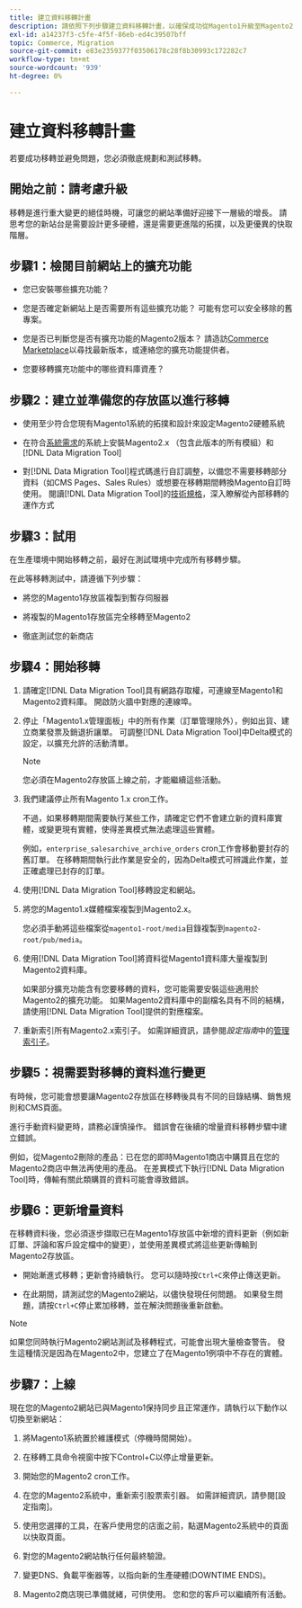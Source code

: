 ```yaml
---
title: 建立資料移轉計畫
description: 請依照下列步驟建立資料移轉計畫，以確保成功從Magento1升級至Magento2。
exl-id: a14237f3-c5fe-4f5f-86eb-ed4c39507bff
topic: Commerce, Migration
source-git-commit: e83e2359377f03506178c28f8b30993c172282c7
workflow-type: tm+mt
source-wordcount: '939'
ht-degree: 0%

---
```


# 建立資料移轉計畫

若要成功移轉並避免問題，您必須徹底規劃和測試移轉。

## 開始之前：請考慮升級

移轉是進行重大變更的絕佳時機，可讓您的網站準備好迎接下一層級的增長。 請思考您的新站台是需要設計更多硬體，還是需要更進階的拓撲，以及更優異的快取階層。

## 步驟1：檢閱目前網站上的擴充功能

* 您已安裝哪些擴充功能？

* 您是否確定新網站上是否需要所有這些擴充功能？ 可能有您可以安全移除的舊專案。

* 您是否已判斷您是否有擴充功能的Magento2版本？ 請造訪[Commerce Marketplace]以尋找最新版本，或連絡您的擴充功能提供者。

* 您要移轉擴充功能中的哪些資料庫資產？

## 步驟2：建立並準備您的存放區以進行移轉

* 使用至少符合您現有Magento1系統的拓撲和設計來設定Magento2硬體系統

* 在符合[系統需求](../../installation/system-requirements.md)的系統上安裝Magento2.x （包含此版本的所有模組）和[!DNL Data Migration Tool]

* 對[!DNL Data Migration Tool]程式碼進行自訂調整，以備您不需要移轉部分資料（如CMS Pages、Sales Rules）或想要在移轉期間轉換Magento自訂時使用。 閱讀[!DNL Data Migration Tool]的[技術規格](technical-specification.md)，深入瞭解從內部移轉的運作方式

## 步驟3：試用

在生產環境中開始移轉之前，最好在測試環境中完成所有移轉步驟。

在此等移轉測試中，請遵循下列步驟：

* 將您的Magento1存放區複製到暫存伺服器

* 將複製的Magento1存放區完全移轉至Magento2

* 徹底測試您的新商店

## 步驟4：開始移轉

1. 請確定[!DNL Data Migration Tool]具有網路存取權，可連線至Magento1和Magento2資料庫。 開啟防火牆中對應的連線埠。

1. 停止「Magento1.x管理面板」中的所有作業（訂單管理除外），例如出貨、建立商業發票及銷退折讓單。 可調整[!DNL Data Migration Tool]中Delta模式的設定，以擴充允許的活動清單。

   >[!NOTE]
   >
   >您必須在Magento2存放區上線之前，才能繼續這些活動。

1. 我們建議停止所有Magento 1.x cron工作。

   不過，如果移轉期間需要執行某些工作，請確定它們不會建立新的資料庫實體，或變更現有實體，使得差異模式無法處理這些實體。

   例如，`enterprise_salesarchive_archive_orders` cron工作會移動要封存的舊訂單。 在移轉期間執行此作業是安全的，因為Delta模式可辨識此作業，並正確處理已封存的訂單。

1. 使用[!DNL Data Migration Tool]移轉設定和網站。

1. 將您的Magento1.x媒體檔案複製到Magento2.x。

   您必須手動將這些檔案從`magento1-root/media`目錄複製到`magento2-root/pub/media`。

1. 使用[!DNL Data Migration Tool]將資料從Magento1資料庫大量複製到Magento2資料庫。

   如果部分擴充功能含有您要移轉的資料，您可能需要安裝這些適用於Magento2的擴充功能。 如果Magento2資料庫中的副檔名具有不同的結構，請使用[!DNL Data Migration Tool]提供的對應檔案。

1. 重新索引所有Magento2.x索引子。 如需詳細資訊，請參閱&#x200B;_設定指南_&#x200B;中的[管理索引子](../../configuration/cli/manage-indexers.md)。

## 步驟5：視需要對移轉的資料進行變更

有時候，您可能會想要讓Magento2存放區在移轉後具有不同的目錄結構、銷售規則和CMS頁面。

進行手動資料變更時，請務必謹慎操作。 錯誤會在後續的增量資料移轉步驟中建立錯誤。

例如，從Magento2刪除的產品：已在您的即時Magento1商店中購買且在您的Magento2商店中無法再使用的產品。 在差異模式下執行[!DNL Data Migration Tool]時，傳輸有關此類購買的資料可能會導致錯誤。

## 步驟6：更新增量資料

在移轉資料後，您必須逐步擷取已在Magento1存放區中新增的資料更新（例如新訂單、評論和客戶設定檔中的變更），並使用差異模式將這些更新傳輸到Magento2存放區。

* 開始漸進式移轉；更新會持續執行。 您可以隨時按`Ctrl+C`來停止傳送更新。

* 在此期間，請測試您的Magento2網站，以儘快發現任何問題。 如果發生問題，請按`Ctrl+C`停止累加移轉，並在解決問題後重新啟動。

>[!NOTE]
>
>如果您同時執行Magento2網站測試及移轉程式，可能會出現大量檢查警告。 發生這種情況是因為在Magento2中，您建立了在Magento1例項中不存在的實體。

## 步驟7：上線

現在您的Magento2網站已與Magento1保持同步且正常運作，請執行以下動作以切換至新網站：

1. 將Magento1系統置於維護模式（停機時間開始）。

1. 在移轉工具命令視窗中按下Control+C以停止增量更新。

1. 開始您的Magento2 cron工作。

1. 在您的Magento2系統中，重新索引股票索引器。 如需詳細資訊，請參閱[設定指南]。

1. 使用您選擇的工具，在客戶使用您的店面之前，點選Magento2系統中的頁面以快取頁面。

1. 對您的Magento2網站執行任何最終驗證。

1. 變更DNS、負載平衡器等，以指向新的生產硬體(DOWNTIME ENDS)。

1. Magento2商店現已準備就緒，可供使用。 您和您的客戶可以繼續所有活動。

<!-- LINK ADDRESSES -->

[Commerce Marketplace]: https://marketplace.magento.com
